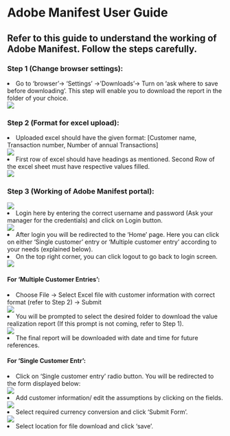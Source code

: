 <h1> Adobe Manifest User Guide </h1>

<h2> Refer to this guide to understand the working of Adobe Manifest. Follow the steps carefully. </h2>
<h3> Step 1 (Change browser settings): </h3>
  <li> Go to ‘browser’-> ‘Settings’ ->’Downloads’-> Turn on ‘ask where to save before downloading’. This step will enable you to download the report in the folder of your choice.</li>
<img src = "https://user-images.githubusercontent.com/62637676/179161577-d24745cb-f950-495a-b1df-31d18b15c054.png">
<h3> Step 2 (Format for excel upload):</h3>
  <li> Uploaded excel should have the given format: [Customer name, Transaction number, Number of annual Transactions] </li>
<img src = "https://user-images.githubusercontent.com/62637676/179163207-66c591d0-d717-4402-aa48-ada2b2d4d351.png">
  <li> First row of excel should have headings as mentioned. Second Row of the excel sheet must have respective values filled. </li>
<img src = "https://user-images.githubusercontent.com/62637676/179163369-a2d18bbc-2f06-41fd-b9fd-2089fe12a148.png">
<h3> Step 3 (Working of Adobe Manifest portal):</h3>
<img src = "https://user-images.githubusercontent.com/62637676/179163572-927bb246-ba83-4b90-8065-c30f808d744b.png">
  <li> Login here by entering the correct username and password (Ask your manager for the credentials) and click on Login button.</li>
<img src = "https://user-images.githubusercontent.com/62637676/179163675-c7a67a42-5d62-4c95-a1d5-c234dae38cdd.png">
  <li> After login you will be redirected to the ‘Home’ page. Here you can click on either ‘Single customer’ entry or ‘Multiple customer entry’ according to your needs (explained below).</li>
  <li> On the top right corner, you can click logout to go back to login screen.</li>
<img src = "https://user-images.githubusercontent.com/62637676/179163862-ec00fed5-5f49-4769-8ad9-d68ba65223c2.png">

<h4> For ‘Multiple Customer Entries’: </h4>
  <li> Choose File -> Select Excel file with customer information with correct format (refer to Step 2) -> Submit</li>
<img src = "https://user-images.githubusercontent.com/62637676/179164163-8a8e1d5e-79f8-4d36-b1d2-4921ade95954.png">
  <li> You will be prompted to select the desired folder to download the value realization report (If this prompt is not coming, refer to Step 1).</li>
<img src = "https://user-images.githubusercontent.com/62637676/179164267-55bbe587-f648-460b-9d74-fd7b04e651e9.png">
  <li> The final report will be downloaded with date and time for future references. </li>
<h4> For ‘Single Customer Entr’: </h4>
  <li> Click on ‘Single customer entry’ radio button. You will be redirected to the form displayed below:</li>
<img src = "https://user-images.githubusercontent.com/62637676/179164558-3c1e5636-c485-4dd1-b363-25507d89cfd1.png">
  <li> Add customer information/ edit the assumptions by clicking on the fields.</li>
<img src = "https://user-images.githubusercontent.com/62637676/179164735-707c51c1-d1f8-42d1-933a-d6bcb97543df.png">
  <li> Select required currency conversion and click ‘Submit Form’.</li>
<img src = "https://user-images.githubusercontent.com/62637676/179164818-dc169fa9-5a94-41e4-81f5-9f3b9a4677e2.png">
  <li> Select location for file download and click ‘save’. </li>
  
